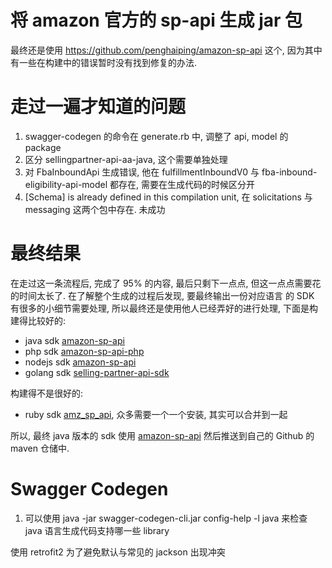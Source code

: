 # 将 amazon 官方的 sp-api 生成 jar 包
最终还是使用 https://github.com/penghaiping/amazon-sp-api 这个, 因为其中有一些在构建中的错误暂时没有找到修复的办法.

# 走过一遍才知道的问题
1. swagger-codegen 的命令在 generate.rb 中, 调整了 api, model 的 package
2. 区分 sellingpartner-api-aa-java, 这个需要单独处理
3. 对 FbaInboundApi 生成错误, 他在 fulfillmentInboundV0 与 fba-inbound-eligibility-api-model 都存在, 需要在生成代码的时候区分开
4. [Schema] is already defined in this compilation unit, 在 solicitations 与 messaging 这两个包中存在. 未成功


# 最终结果
在走过这一条流程后, 完成了 95% 的内容, 最后只剩下一点点, 但这一点点需要花的时间太长了. 在了解整个生成的过程后发现, 要最终输出一份对应语言
的 SDK 有很多的小细节需要处理, 所以最终还是使用他人已经弄好的进行处理, 下面是构建得比较好的:

* java sdk [amazon-sp-api](https://github.com/penghaiping/amazon-sp-api)
* php sdk [amazon-sp-api-php](https://github.com/clousale/amazon-sp-api-php)
* nodejs sdk [amazon-sp-api](https://github.com/amz-tools/amazon-sp-api)
* golang sdk [selling-partner-api-sdk](https://github.com/gopkg-dev/selling-partner-api-sdk)

构建得不是很好的:
* ruby sdk [amz_sp_api](https://github.com/ericcj/amz_sp_api), 众多需要一个一个安装, 其实可以合并到一起

所以, 最终 java 版本的 sdk 使用 [amazon-sp-api](https://github.com/penghaiping/amazon-sp-api) 然后推送到自己的 Github 的 maven
仓储中.

# Swagger Codegen
1. 可以使用 java -jar swagger-codegen-cli.jar config-help -l java 来检查 java 语言生成代码支持哪一些 library

使用 retrofit2 为了避免默认与常见的 jackson 出现冲突
